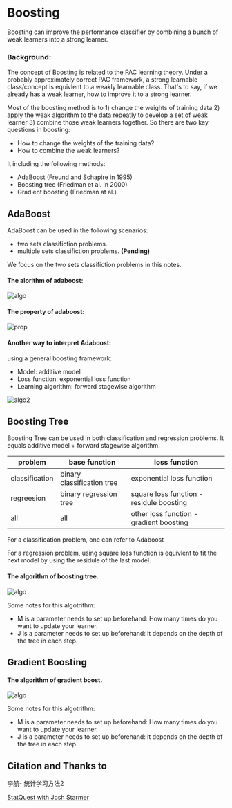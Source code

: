 # Boosting

Boosting can improve the performance classifier by combining a bunch of weak learners into a strong learner.

### Background:
The concept of Boosting is related to the PAC learning theory. 
Under a probably approximately correct PAC framework, a strong learnable class/concept is equivlent to a weakly learnable class. 
That's to say, if we already has a weak learner, how to improve it to a strong learner.

Most of the boosting method is to 1) change the weights of training data 2) apply the weak algorithm to the data repeatly to develop a set
of weak learner 3) combine those weak learners together. So there are two key questions in boosting:
+ How to change the weights of the training data?
+ How to combine the weak learners?

It including the following methods:
+ AdaBoost (Freund and Schapire in 1995)
+ Boosting tree (Friedman et al. in 2000)
+ Gradient boosting (Friedman at al.)

## AdaBoost
AdaBoost can be used in the following scenarios:
+ two sets classifiction problems.
+ multiple sets classifiction problems. **(Pending)**

We focus on the two sets classifiction problems in this notes.

#### The alorithm of adaboost:

![algo](pic/adaboost_algo.png)

#### The property of adaboost:

![prop](pic/adaboost_prop.png)

#### Another way to interpret Adaboost:
using a general boosting framework:
+ Model: additive model
+ Loss function: exponential loss function
+ Learning algorithm: forward stagewise algorithm

![algo2](pic/adaboost_algo2.PNG)

## Boosting Tree
Boosting Tree can be used in both classification and regression problems. It equals additive model + forward stagewise algorithm.

| problem | base function | loss function |
|--|--|--|
| classification | binary classification tree | exponential loss function|
| regreesion | binary regression tree | square loss function - residule boosting |
| all | all | other loss function - gradient boosting|

For a classification problem, one can refer to Adaboost

For a regression problem, using square loss function is equivlent to fit the next model by using the residule of the last model.

#### The algorithm of boosting tree.

![algo](pic/regression_boost.png)

Some notes for this algotrithm:
+ M is a parameter needs to set up beforehand: How many times do you want to update your learner. 
+ J is a parameter needs to set up beforehand: it depends on the depth of the tree in each step. 

## Gradient Boosting

#### The algorithm of gradient boost.

![algo](pic/gradient_boost.png)

Some notes for this algotrithm:
+ M is a parameter needs to set up beforehand: How many times do you want to update your learner. 
+ J is a parameter needs to set up beforehand: it depends on the depth of the tree in each step. 


## Citation and Thanks to
李航- 统计学习方法2

[StatQuest with Josh Starmer](https://www.youtube.com/watch?v=3CC4N4z3GJc)






